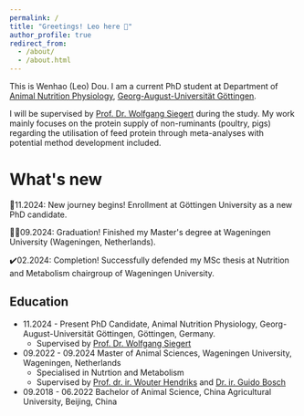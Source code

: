 ```yaml
---
permalink: /
title: "Greetings! Leo here 👋"
author_profile: true
redirect_from: 
  - /about/
  - /about.html
---
```


This is Wenhao (Leo) Dou. I am a current PhD student at Department of [Animal Nutrition Physiology](https://www.uni-goettingen.de/en/18186.html), [Georg-August-Universität Göttingen](https://www.uni-goettingen.de/). 

I will be supervised by [Prof. Dr. Wolfgang Siegert](https://www.uni-goettingen.de/en/675560.html) during the study. My work mainly focuses on the protein supply of non-ruminants (poultry, pigs) regarding the utilisation of feed protein through meta-analyses with potential method development included.

What's new
======
💪11.2024: New journey begins! Enrollment at Göttingen University as a new PhD candidate.

👨‍🎓09.2024: Graduation! Finished my Master's degree at Wageningen University (Wageningen, Netherlands).

✔️02.2024: Completion! Successfully defended my MSc thesis at Nutrition and Metabolism chairgroup of Wageningen University.

Education
------
* 11.2024 - Present PhD Candidate, Animal Nutrition Physiology, Georg-August-Universität Göttingen, Göttingen, Germany.
  * Supervised by [Prof. Dr. Wolfgang Siegert](https://www.uni-goettingen.de/en/675560.html)
* 09.2022 - 09.2024 Master of Animal Sciences, Wageningen University, Wageningen, Netherlands
  * Specialised in Nutrtion and Metabolism
  * Supervised by [Prof. dr. ir. Wouter Hendriks](https://www.wur.nl/en/persons/wouter-hendriks-3.htm) and [Dr. ir. Guido Bosch](https://www.wur.nl/en/persons/guido-bosch.htm)
* 09.2018 - 06.2022 Bachelor of Animal Science, China Agricultural University, Beijing, China


